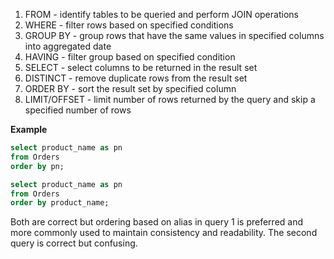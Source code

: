 1. FROM - identify tables to be queried and perform JOIN operations
2. WHERE - filter rows based on specified conditions
3. GROUP BY - group rows that have the same values in specified columns into aggregated date
4. HAVING - filter group based on specified condition
5. SELECT - select columns to be returned in the result set
6. DISTINCT - remove duplicate rows from the result set
7. ORDER BY - sort the result set by specified column
8. LIMIT/OFFSET - limit number of rows returned by the query and skip a specified number of rows

**Example**
```sql
select product_name as pn
from Orders
order by pn;
```

```sql
select product_name as pn
from Orders
order by product_name;
```

Both are correct but ordering based on alias in query 1 is preferred and more commonly used to maintain consistency and readability. The second query is correct but confusing.
